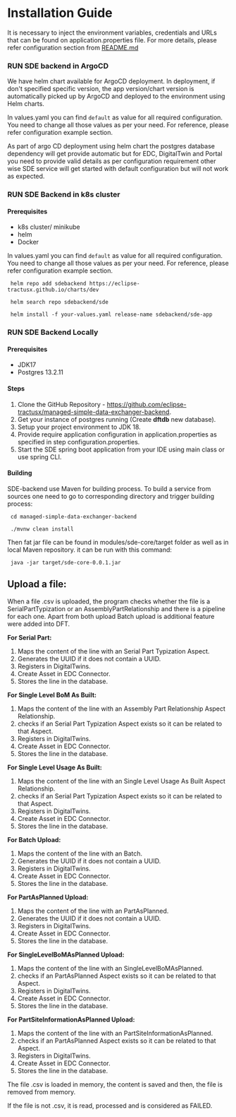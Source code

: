 # Installation Guide

It is necessary to inject the environment variables, credentials and URLs that can be found on application.properties file.
For more details, please refer configuration section from [README.md](README.md)

### RUN SDE backend in ArgoCD 
 We have helm chart available for ArgoCD deployment. In deployment, if don't specified specific version, the app version/chart version is automatically picked up by ArgoCD and deployed to the environment using Helm charts.

 In values.yaml you can find `default` as value for all required configuration. You need to change all those values as per your need. For reference, please refer configuration example section.
 
 As part of argo CD deployment using helm chart the postgres database dependency will get provide automatic but for EDC, DigitalTwin and Portal you need to provide valid details as per configuration requirement other wise SDE service will get started with default configuration but will not work as expected.

### RUN SDE Backend in k8s cluster
#### Prerequisites
- k8s cluster/ minikube
- helm
- Docker

 In values.yaml you can find `default` as value for all required configuration. You need to change all those values as per your need. For reference, please refer configuration example section.

 ```shell
  helm repo add sdebackend https://eclipse-tractusx.github.io/charts/dev 

  helm search repo sdebackend/sde

  helm install -f your-values.yaml release-name sdebackend/sde-app 
 ``` 
### RUN SDE Backend Locally
#### Prerequisites
- JDK17
- Postgres 13.2.11

#### Steps
1. Clone the GitHub Repository - https://github.com/eclipse-tractusx/managed-simple-data-exchanger-backend.
2. Get your instance of postgres running (Create **dftdb** new database).
3. Setup your project environment to JDK 18.
4. Provide require application configuration in application.properties as specified in step configuration.properties.
5. Start the SDE spring boot application from your IDE using main class or use spring CLI.

#### Building 
SDE-backend use Maven for building process. To build a service from sources one need to go to corresponding directory and trigger building process:

 ``` shell
  cd managed-simple-data-exchanger-backend 

  ./mvnw clean install 
 ```

Then fat jar file can be found in modules/sde-core/target folder as well as in local Maven repository. it can be run with this command: 

 ``` shell
  java -jar target/sde-core-0.0.1.jar 
 ```

## Upload a file:
When a file .csv is uploaded, the program checks whether the file is a SerialPartTypization or an AssemblyPartRelationship and there is a pipeline for each one.
Apart from both upload Batch upload is additional feature were added into DFT.

<b>For Serial Part:</b>

1. Maps the content of the line with an Serial Part Typization Aspect.
2. Generates the UUID if it does not contain a UUID.
3. Registers in DigitalTwins.
4. Create Asset in EDC Connector.
5. Stores the line in the database.

<b>For Single Level BoM As Built:</b>

1. Maps the content of the line with an Assembly Part Relationship Aspect Relationship.
2. checks if an Serial Part Typization Aspect exists so it can be related to that Aspect.
3. Registers in DigitalTwins.
4. Create Asset in EDC Connector.
5. Stores the line in the database.

<b>For Single Level Usage As Built:</b>

1. Maps the content of the line with an Single Level Usage As Built Aspect Relationship.
2. checks if an Serial Part Typization Aspect exists so it can be related to that Aspect.
3. Registers in DigitalTwins.
4. Create Asset in EDC Connector.
5. Stores the line in the database.

<b>For Batch Upload:</b>

1. Maps the content of the line with an Batch.
2. Generates the UUID if it does not contain a UUID.
3. Registers in DigitalTwins.
4. Create Asset in EDC Connector.
5. Stores the line in the database.

<b>For PartAsPlanned Upload:</b>

1. Maps the content of the line with an PartAsPlanned.
2. Generates the UUID if it does not contain a UUID.
3. Registers in DigitalTwins.
4. Create Asset in EDC Connector.
5. Stores the line in the database.

<b>For SingleLevelBoMAsPlanned Upload:</b>

1. Maps the content of the line with an SingleLevelBoMAsPlanned.
2. checks if an PartAsPlanned Aspect exists so it can be related to that Aspect.
3. Registers in DigitalTwins.
4. Create Asset in EDC Connector.
5. Stores the line in the database.

<b>For PartSiteInformationAsPlanned Upload:</b>

1. Maps the content of the line with an PartSiteInformationAsPlanned.
2. checks if an PartAsPlanned Aspect exists so it can be related to that Aspect.
3. Registers in DigitalTwins.
4. Create Asset in EDC Connector.
5. Stores the line in the database.

The file .csv is loaded in memory, the content is saved and then, the file is removed from memory.


If the file is not .csv, it is read, processed and is considered as FAILED.

